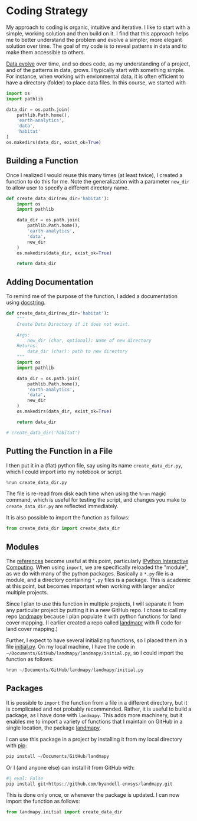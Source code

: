 # Coding Strategy

My approach to coding is organic, intuitive and iterative.
I like to start with a simple, working solution and then build on it.
I find that this approach helps me to better understand the problem
and evolve a simpler, more elegant solution over time.
The goal of my code is to reveal patterns in data
and to make them accessible to others.

[Data evolve](https://byandell.github.io/Data-Evolve/)
over time, and so does code, as my understanding of a project,
and of the patterns in data, grows.
I typically start with something simple.
For instance, when working with envionmental data,
it is often efficient to have a directory (folder) to place data files.
In this course, we started with

```python
import os
import pathlib

data_dir = os.path.join(
    pathlib.Path.home(),
    'earth-analytics',
    'data',
    'habitat'
)
os.makedirs(data_dir, exist_ok=True)
```

## Building a Function

Once I realized I would reuse this many times (at least twice),
I created a function to do this for me.
Note the generalization with a parameter `new_dir`
to allow user to specify a different directory name.

```python
def create_data_dir(new_dir='habitat'):
    import os
    import pathlib

    data_dir = os.path.join(
        pathlib.Path.home(),
        'earth-analytics',
        'data',
        new_dir
    )
    os.makedirs(data_dir, exist_ok=True)

    return data_dir
```

## Adding Documentation

To remind me of the purpose of the function, I added a documentation using
[docstring](https://peps.python.org/pep-0257/).

```python
def create_data_dir(new_dir='habitat'):
    """
    Create Data Directory if it does not exist.

    Args:
        new_dir (char, optional): Name of new directory
    Returns:
        data_dir (char): path to new directory
    """
    import os
    import pathlib

    data_dir = os.path.join(
        pathlib.Path.home(),
        'earth-analytics',
        'data',
        new_dir
    )
    os.makedirs(data_dir, exist_ok=True)

    return data_dir

# create_data_dir('habitat')
```

## Putting the Function in a File

I then put it in a (flat) python file,
say using its name `create_data_dir.py`,
which I could import into my notebook or script.

```python
%run create_data_dir.py
```

The file is re-read from disk each time when using the `%run` magic command,
which is useful for testing the script,
and changes you make to `create_data_dir.py` are reflected immediately.

It is also possible to import the function as follows:

```python
from create_data_dir import create_data_dir
```

## Modules

The
[references](references.md)
become useful at this point,
particularly
[IPython Interactive Computing](https://ipython.org/ipython-doc/3/interactive/tutorial.html).
When using `import`,
we are specifically reloaded the "module",
as we do with many of the python packages.
Basically a `*.py` file is a module,
and a directory containing `*.py` files is a package.
This is academic at this point, but becomes important when working
with larger and/or multiple projects.

Since I plan to use this function in multiple projects,
I will separate it from any particular project by putting it in a new GitHub repo.
I chose to call my repo
[landmapy](https://github.com/byandell-envsys/landmapy)
because I plan populate it with python functions for land cover mapping.
(I earlier created a repo called
[landmapr](https://github.com/byandell-envsys/landmapr)
with R code for land cover mapping.)

Further, I expect to have several initializing functions,
so I placed them in a file
[initial.py](https://github.com/byandell-envsys/landmapy/blob/main/landmapy/initial.py).
On my local machine, I have the code in
`~/Documents/GitHub/landmapy/landmapy/initial.py`,
so I could import the function as follows:

```python
%run ~/Documents/GitHub/landmapy/landmapy/initial.py
```

## Packages

It is possible to `import` the function from a file in a different directory,
but it is complicated and not probably recommended.
Rather, it is useful to build a package, as I have done with `landmapy`.
This adds more machinery, but it enables me to import a variety of functions
that I maintain on GitHub in a single location, the package
[landmapy](https://github.com/byandell-envsys/landmapy).

I can use this package in a project by installing it from my local directory with 
[pip](https://pypi.org/project/pip/):

```python
pip install ~/Documents/GitHub/landmapy
```

Or I (and anyone else) can install it from GitHub with:

```python
#| eval: False
pip install git+https://github.com/byandell-envsys/landmapy.git
```

This is done only once, or whenever the package is updated.
I can now import the function as follows:


```python
from landmapy.initial import create_data_dir
```
